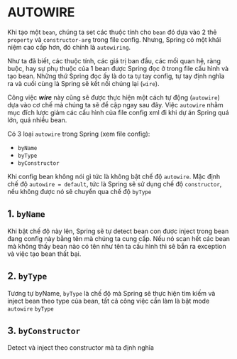 # AUTOWIRE

Khi tạo một `bean`, chúng ta set các thuộc tính cho `bean` đó dựa vào 2 thẻ `property` và `constructor-arg` trong file config.
Nhưng, Spring có một khái niệm cao cấp hơn, đó chính là `autowiring`.

Như ta đã biết, các thuộc tính, các giá trị ban đầu, các mối quan hệ, ràng buộc, hay sự phụ thuộc của 1 bean được Spring đọc
ở trong file cấu hình và tạo bean. Những thứ Spring đọc ấy là do ta tự tay config, tự tay định nghĩa ra
và cuối cùng là Spring sẽ kết nối chúng lại (`wire`).

Công việc <strong><em>wire</em></strong> này cũng sẽ được thực hiện một cách tự động (`autowire`) dựa vào cơ chế mà chúng ta sẽ đề cập ngay sau đây.
Việc `autowire` nhằm mục đích lược giảm các cấu hình của file config xml đi khi dự án Spring quá lớn, quá nhiều bean.


Có 3 loại `autowire` trong Spring (xem file config):
- `byName`
- `byType`
- `byConstructor`

Khi config bean không nói gì tức là không bật chế độ `autowire`.
Mặc định chế độ `autowire = default`, tức là Spring sẽ sử dụng chế độ `constructor`, nếu không được nó sẽ chuyển qua chế độ `byType`


## 1. `byName`
Khi bật chế độ này lên, Spring sẽ tự detect bean con được inject trong bean đang config này bằng tên mà chúng ta cung cấp.
Nếu nó scan hết các bean mà không thấy bean nào có tên như tên ta cấu hình thì sẽ bắn ra exception và việc tạo bean thất bại.


## 2. `byType`
Tương tự byName, `byType` là chế độ mà Spring sẽ thực hiện tìm kiếm và inject bean theo type của bean, tất cả công việc cần làm là bật mode `autowire` `byType`


## 3. `byConstructor`
Detect và inject theo constructor mà ta định nghĩa
